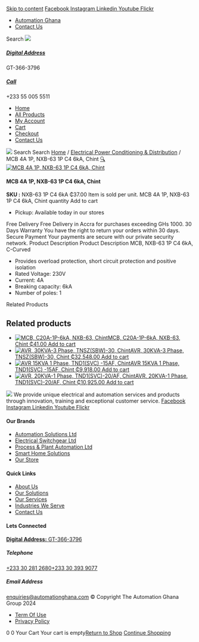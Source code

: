 [Skip to content](https://store.automationghana.com/product/mcb-nxb-63-1p-c4-6ka-chint/#content)
[ Facebook ](https://www.facebook.com/automationgh/) [ Instagram ](https://www.instagram.com/automationgh/) [ Linkedin ](https://www.linkedin.com/company/the-automation-ghana-limited/) [ Youtube ](https://www.youtube.com/channel/UCurrRDUSm5oIW39VXjn1u0w) [ Flickr ](https://www.flickr.com/photos/181794037@N07/)
  * [ Automation Ghana ](https://automationghana.com)
  * [ Contact Us ](https://store.automationghana.com/contact/)


Search
[ ![](https://store.automationghana.com/wp-content/uploads/2024/04/Website-TAGG-Logo-BLUE.png) ](https://store.automationghana.com/)
[ ](https://maps.app.goo.gl/m4xeaagWCNbLk4jM6)
#####  [ Digital Address ](https://maps.app.goo.gl/m4xeaagWCNbLk4jM6)
GT-366-3796 
[ ](tel:+233550055511)
#####  [ Call ](tel:+233550055511)
+233 55 005 5511 
  * [Home](https://store.automationghana.com/)
  * [All Products](https://store.automationghana.com/shop/)
  * [My Account](https://store.automationghana.com/my-account/)
  * [Cart](https://store.automationghana.com/cart/)
  * [Checkout](https://store.automationghana.com/checkout/)
  * [Contact Us](https://store.automationghana.com/contact/)


[![](https://store.automationghana.com/wp-content/uploads/2024/04/AutomationGhana_logo_white.png)](https://store.automationghana.com)
Search
Search
[Home](https://store.automationghana.com) / [Electrical Power Conditioning & Distribution](https://store.automationghana.com/product-category/electrical-power-distribution/) / MCB 4A 1P, NXB-63 1P C4 6kA, Chint
[🔍](https://store.automationghana.com/product/mcb-nxb-63-1p-c4-6ka-chint/)
[![MCB 4A 1P, NXB-63 1P C4 6kA, Chint](https://store.automationghana.com/wp-content/uploads/2020/04/NXB-63-C4-1P.jpg)](https://store.automationghana.com/wp-content/uploads/2020/04/NXB-63-C4-1P.jpg)
####  MCB 4A 1P, NXB-63 1P C4 6kA, Chint 
**SKU :** NXB-63 1P C4 6kA 
₵37.00
Item is sold per unit.
MCB 4A 1P, NXB-63 1P C4 6kA, Chint quantity
Add to cart
  * Pickup: Available today in our stores


Free Delivery 
Free Delivery in Accra for purchases exceeding GHs 1000. 
30 Days Warranty 
You have the right to return your orders within 30 days. 
Secure Payment 
Your payments are secure with our private security network. 
Product Description
Product Description
MCB, NXB-63 1P C4 6kA, C-Curved 
  * Provides overload protection, short circuit protection and positive isolation
  * Rated Voltage: 230V
  * Current: 4A
  * Breaking capacity: 6kA
  * Number of poles: 1


Related Products 
## Related products
  * [![MCB, C20A-1P-6kA, NXB-63, Chint](https://store.automationghana.com/wp-content/uploads/2020/04/NXB-63-C20-1P-300x300.jpg)MCB, C20A-1P-6kA, NXB-63, Chint ₵41.00 ](https://store.automationghana.com/product/mcb-nxb-63-1p-c20-6ka-chint/)
[Add to cart](https://store.automationghana.com/product/mcb-nxb-63-1p-c4-6ka-chint/?add-to-cart=1778)
  * [![AVR, 30KVA-3 Phase, TNSZ\(SBW\)-30, Chint](https://store.automationghana.com/wp-content/uploads/2020/04/TNSZSBW-30-300x300.jpg)AVR, 30KVA-3 Phase, TNSZ(SBW)-30, Chint ₵32,548.00 ](https://store.automationghana.com/product/avr-tnszsbw-30-chint/)
[Add to cart](https://store.automationghana.com/product/mcb-nxb-63-1p-c4-6ka-chint/?add-to-cart=1639)
  * [![AVR 15KVA 1 Phase, TND1\(SVC\) -15AF, Chint](https://store.automationghana.com/wp-content/uploads/2020/04/TND1SVC-10AF.jpg)AVR 15KVA 1 Phase, TND1(SVC) -15AF, Chint ₵9,918.00 ](https://store.automationghana.com/product/avr-tnd1svc-15af-chint/)
[Add to cart](https://store.automationghana.com/product/mcb-nxb-63-1p-c4-6ka-chint/?add-to-cart=1634)
  * [![AVR, 20KVA-1 Phase, TND1\(SVC\)-20/AF, Chint](https://store.automationghana.com/wp-content/uploads/2020/04/TND1SVC-20_AF-300x300.png)AVR, 20KVA-1 Phase, TND1(SVC)-20/AF, Chint ₵10,925.00 ](https://store.automationghana.com/product/avr-tnd1svc-20-af-chint/)
[Add to cart](https://store.automationghana.com/product/mcb-nxb-63-1p-c4-6ka-chint/?add-to-cart=1636)


![](https://store.automationghana.com/wp-content/uploads/2024/04/AutomationGhana_logo_white.png)
We provide unique electrical and automation services and products through innovation, training and exceptional customer service.
[ Facebook ](https://www.facebook.com/automationgh/) [ Instagram ](https://www.instagram.com/automationgh/) [ Linkedin ](https://www.linkedin.com/company/the-automation-ghana-limited/) [ Youtube ](https://www.youtube.com/channel/UCurrRDUSm5oIW39VXjn1u0w) [ Flickr ](https://www.flickr.com/photos/181794037@N07/)
#### Our Brands
  * [ Automation Solutions Ltd ](https://store.automationghana.com/product/mcb-nxb-63-1p-c4-6ka-chint/)
  * [ Electrical Switchgear Ltd ](https://store.automationghana.com/product/mcb-nxb-63-1p-c4-6ka-chint/)
  * [ Process & Plant Automation Ltd ](https://store.automationghana.com/product/mcb-nxb-63-1p-c4-6ka-chint/)
  * [ Smart Home Solutions ](https://store.automationghana.com/product/mcb-nxb-63-1p-c4-6ka-chint/)
  * [ Our Store ](https://store.automationghana.com/product/mcb-nxb-63-1p-c4-6ka-chint/)


#### Quick Links
  * [ About Us ](https://store.automationghana.com/product/mcb-nxb-63-1p-c4-6ka-chint/)
  * [ Our Solutions ](https://store.automationghana.com/product/mcb-nxb-63-1p-c4-6ka-chint/)
  * [ Our Services ](https://store.automationghana.com/product/mcb-nxb-63-1p-c4-6ka-chint/)
  * [ Industries We Serve ](https://store.automationghana.com/product/mcb-nxb-63-1p-c4-6ka-chint/)
  * [ Contact Us ](https://store.automationghana.com/product/mcb-nxb-63-1p-c4-6ka-chint/)


#### Lets Connected
[**Digital Address:** GT-366-3796](https://maps.app.goo.gl/m4xeaagWCNbLk4jM6)
#####  Telephone 
[ +233 30 281 2680](tel:+233302812680)[+233 30 393 9077](https://store.automationghana.com/product/mcb-nxb-63-1p-c4-6ka-chint/+233303939077)
#####  Email Address 
enquiries@automationghana.com 
© Copyright The Automation Ghana Group 2024
  * [ Term Of Use ](https://store.automationghana.com/product/mcb-nxb-63-1p-c4-6ka-chint/)
  * [ Privacy Policy ](https://store.automationghana.com/product/mcb-nxb-63-1p-c4-6ka-chint/)


0
0
Your Cart
Your cart is empty[Return to Shop](https://store.automationghana.com/shop/)
[Continue Shopping](https://store.automationghana.com/product/mcb-nxb-63-1p-c4-6ka-chint/)
